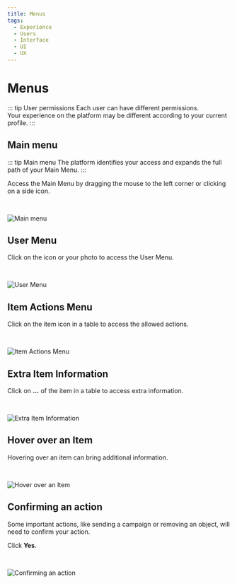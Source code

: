 ```yaml
---
title: Menus
tags:
  - Experience
  - Users
  - Interface
  - UI
  - UX
---
```


# Menus

::: tip User permissions
Each user can have different permissions.<br>
Your experience on the platform may be different according to your current profile.
:::

## Main menu

::: tip Main menu
The platform identifies your access and expands the full path of your Main Menu.
:::

Access the Main Menu by dragging the mouse to the left corner or clicking on a side icon.

   <br>

![Main menu](https://cdn.phishx.io/phishx-docs/images/phishx_ui_menu_01.webp)

## User Menu

Click on the icon or your photo to access the User Menu.

   <br>

![User Menu](https://cdn.phishx.io/phishx-docs/images/phishx_ui_user_menu_01.webp)

## Item Actions Menu

Click on the item icon in a table to access the allowed actions.

   <br>

![Item Actions Menu](https://cdn.phishx.io/phishx-docs/images/phishx_ui_actions_01.webp)

## Extra Item Information

Click on **...** of the item in a table to access extra information.

   <br>

![Extra Item Information](https://cdn.phishx.io/phishx-docs/images/phishx_ui_extra_information_01.webp)

## Hover over an Item

Hovering over an item can bring additional information.

   <br>

![Hover over an Item](https://cdn.phishx.io/phishx-docs/images/phishx_ui_hover_01.webp)

## Confirming an action

Some important actions, like sending a campaign or removing an object, will need to confirm your action.

Click **Yes**.

   <br>

![Confirming an action](https://cdn.phishx.io/phishx-docs/images/phishx_ui_confirmation_01.webp)
